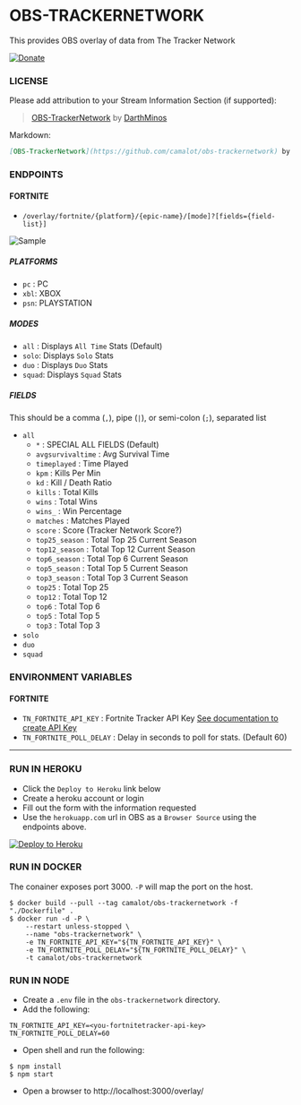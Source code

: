 # OBS-TRACKERNETWORK

This provides OBS overlay of data from The Tracker Network

[![Donate](https://www.paypalobjects.com/en_US/i/btn/btn_donateCC_LG.gif)](https://www.paypal.com/cgi-bin/webscr?cmd=_s-xclick&hosted_button_id=5ZZF3RAC2HASS)


### LICENSE

Please add attribution to your Stream Information Section (if supported):

> [OBS-TrackerNetwork](https://github.com/camalot/obs-trackernetwork) by [DarthMinos](https://www.twitch.tv/darthminos)

Markdown:
```markdown
[OBS-TrackerNetwork](https://github.com/camalot/obs-trackernetwork) by [DarthMinos](https://www.twitch.tv/darthminos)
```

### ENDPOINTS

#### FORTNITE

- `/overlay/fortnite/{platform}/{epic-name}/[mode]?[fields={field-list}]`

![Sample](https://i.imgur.com/7ROVfYY.png)

##### PLATFORMS

- `pc` : PC
- `xbl`: XBOX
- `psn`: PLAYSTATION

##### MODES

- `all` : Displays `All Time` Stats (Default)
- `solo`: Displays `Solo` Stats
- `duo` : Displays `Duo` Stats
- `squad`: Displays `Squad` Stats

##### FIELDS

This should be a comma (`,`), pipe (`|`), or semi-colon (`;`), separated list
- `all`
	- `*` : SPECIAL ALL FIELDS (Default)
	- `avgsurvivaltime` : Avg Survival Time
	- `timeplayed` : Time Played
	- `kpm` : Kills Per Min
	- `kd` : Kill / Death Ratio
	- `kills` : Total Kills
	- `wins` : Total Wins
	- `wins_` : Win Percentage
	- `matches` : Matches Played
	- `score` : Score (Tracker Network Score?)
	- `top25_season` : Total Top 25 Current Season
	- `top12_season` : Total Top 12 Current Season
	- `top6_season` : Total Top 6 Current Season
	- `top5_season` : Total Top 5 Current Season
	- `top3_season` : Total Top 3 Current Season
	- `top25` : Total Top 25
	- `top12` : Total Top 12
	- `top6` : Total Top 6
	- `top5` : Total Top 5
	- `top3` : Total Top 3
- `solo`
- `duo`
- `squad`
### ENVIRONMENT VARIABLES

#### FORTNITE
- `TN_FORTNITE_API_KEY` : Fortnite Tracker API Key [See documentation to create API Key](https://fortnitetracker.com/site-api)
- `TN_FORTNITE_POLL_DELAY` : Delay in seconds to poll for stats. (Default 60)

---

### RUN IN HEROKU

- Click the `Deploy to Heroku` link below
- Create a heroku account or login
- Fill out the form with the information requested
- Use the `herokuapp.com` url in OBS as a `Browser Source` using the endpoints above.

[![Deploy to Heroku](https://www.herokucdn.com/deploy/button.png)](https://heroku.com/deploy)



### RUN IN DOCKER

The conainer exposes port 3000. `-P` will map the port on the host.

```shell
$ docker build --pull --tag camalot/obs-trackernetwork -f "./Dockerfile" .
$ docker run -d -P \
	--restart unless-stopped \
	--name "obs-trackernetwork" \
	-e TN_FORTNITE_API_KEY="${TN_FORTNITE_API_KEY}" \
	-e TN_FORTNITE_POLL_DELAY="${TN_FORTNITE_POLL_DELAY}" \
	-t camalot/obs-trackernetwork
```

### RUN IN NODE

- Create a `.env` file in the `obs-trackernetwork` directory. 
- Add the following:
```
TN_FORTNITE_API_KEY=<you-fortnitetracker-api-key>
TN_FORTNITE_POLL_DELAY=60
```
- Open shell and run the following:
```shell
$ npm install
$ npm start
```
- Open a browser to http://localhost:3000/overlay/
